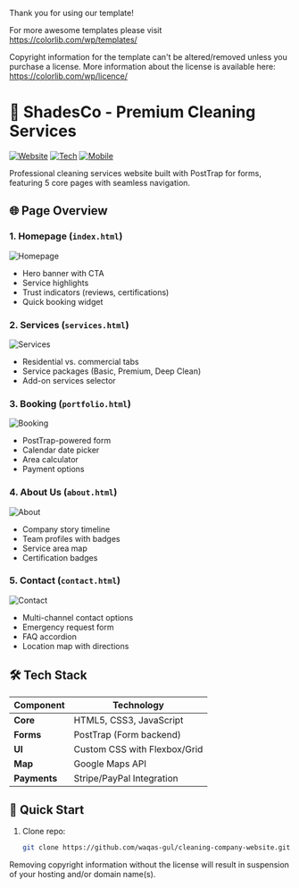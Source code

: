 Thank you for using our template!

For more awesome templates please visit https://colorlib.com/wp/templates/

Copyright information for the template can't be altered/removed unless you purchase a license.
More information about the license is available here: https://colorlib.com/wp/licence/
# 🧹 ShadesCo - Premium Cleaning Services

[![Website](https://img.shields.io/badge/LIVE-shadesco.ae-%2300A1E1)](https://shadesco.ae)
[![Tech](https://img.shields.io/badge/HTML5/CSS3/JS-ES6+-%23E34F26)](https://developer.mozilla.org)
[![Mobile](https://img.shields.io/badge/Mobile_Optimized-Yes-%2342b983)]()

Professional cleaning services website built with PostTrap for forms, featuring 5 core pages with seamless navigation.

## 🌐 Page Overview

### 1. **Homepage** (`index.html`)
![Homepage](/HOME.png)
- Hero banner with CTA
- Service highlights
- Trust indicators (reviews, certifications)
- Quick booking widget

### 2. **Services** (`services.html`)
![Services](/services.png)
- Residential vs. commercial tabs
- Service packages (Basic, Premium, Deep Clean)
- Add-on services selector

### 3. **Booking** (`portfolio.html`)
![Booking](/portfolio.png)
- PostTrap-powered form
- Calendar date picker
- Area calculator
- Payment options

### 4. **About Us** (`about.html`)
![About](/about.png)
- Company story timeline
- Team profiles with badges
- Service area map
- Certification badges

### 5. **Contact** (`contact.html`)
![Contact](/contact.png)
- Multi-channel contact options
- Emergency request form
- FAQ accordion
- Location map with directions

## 🛠 Tech Stack

| Component | Technology |
|-----------|------------|
| **Core** | HTML5, CSS3, JavaScript |
| **Forms** | PostTrap (Form backend) |
| **UI** | Custom CSS with Flexbox/Grid |
| **Map** | Google Maps API |
| **Payments** | Stripe/PayPal Integration |

## 🚀 Quick Start

1. Clone repo:
   ```bash
   git clone https://github.com/waqas-gul/cleaning-company-website.git
Removing copyright information without the license will result in suspension of your hosting and/or domain name(s).
